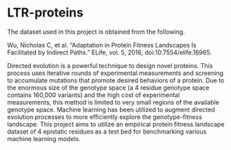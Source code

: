 # LTR-proteins

The dataset used in this project is obtained from the following.

Wu, Nicholas C, et al. “Adaptation in Protein Fitness Landscapes Is Facilitated by Indirect Paths.” ELife, vol. 5, 2016, doi:10.7554/elife.16965.

Directed evolution is a powerful technique to design novel proteins. This process uses iterative rounds of experimental measurements and screening to accumulate mutations that promote desired behaviors of a protein. Due to the enormous size of the genotype space (a 4 residue genotype space contains 160,000 variants) and the high cost of experimental measurements, this method is limited to very small regions of the available genotype space. Machine learning has been utilized to augment directed evolution processes to more efficiently explore the genotype-fitness landscape. This project aims to utilize an empirical protein fitness landscape dataset of 4 epistatic residues as a test bed for benchmarking various machine learning models.
